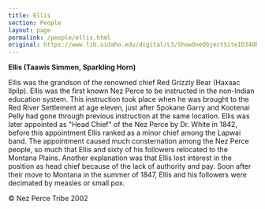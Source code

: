 ```yaml
---
title: Ellis
section: People
layout: page
permalink: /people/ellis.html
original: https://www.lib.uidaho.edu/digital/L3/ShowOneObjectSiteID34ObjectID212.html
---
```


**Ellis (Taawis Simmen, Sparkling Horn)**

Ellis was the grandson of the renowned chief Red Grizzly Bear (Haxaac Ilpilp). Ellis was the first known Nez Perce to be instructed in the non-Indian education system. This instruction took place when he was brought to the Red River Settlement at age eleven, just after Spokane Garry and Kootenai Pelly had gone through previous instruction at the same location. Ellis was later appointed as "Head Chief" of the Nez Perce by Dr. White in 1842, before this appointment Ellis ranked as a minor chief among the Lapwai band. The appointment caused much consternation among the Nez Perce people, so much that Ellis and sixty of his followers relocated to the Montana Plains. Another explanation was that Ellis lost interest in the position as head chief because of the lack of authority and pay. Soon after their move to Montana in the summer of 1847, Ellis and his followers were decimated by measles or small pox.

© Nez Perce Tribe 2002
